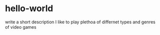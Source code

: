 # hello-world
write a short description 
I like to play plethoa of differnet types and genres of video games 
